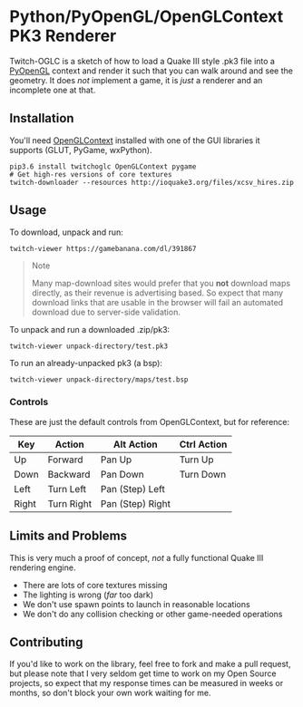 # Python/PyOpenGL/OpenGLContext PK3 Renderer

Twitch-OGLC is a sketch of how to load a Quake III style
.pk3 file into a [PyOpenGL](https://github.com/mcfletch/openglcontext) context and render it such that
you can walk around and see the geometry. It does *not*
implement a game, it is *just* a renderer and
an incomplete one at that.

## Installation

You'll need [OpenGLContext](https://github.com/mcfletch/openglcontext) installed with one of
the GUI libraries it supports (GLUT, PyGame, wxPython).

```
pip3.6 install twitchoglc OpenGLContext pygame
# Get high-res versions of core textures
twitch-downloader --resources http://ioquake3.org/files/xcsv_hires.zip
```

## Usage

To download, unpack and run:
```
twitch-viewer https://gamebanana.com/dl/391867
```
> Note
>
> Many map-download sites would prefer that
> you **not** download maps directly, as their
> revenue is advertising based. So expect that
> many download links that are usable in the
> browser will fail an automated download
> due to server-side validation.

To unpack and run a downloaded .zip/pk3:
```
twitch-viewer unpack-directory/test.pk3
```
To run an already-unpacked pk3 (a bsp):
```
twitch-viewer unpack-directory/maps/test.bsp
```


### Controls

These are just the default controls from
OpenGLContext, but for reference:

| Key | Action | Alt Action | Ctrl Action |
| --- | ------ | ---------- | ----------- |
| Up  | Forward| Pan Up     | Turn Up |
| Down | Backward | Pan Down | Turn Down |
| Left | Turn Left | Pan (Step) Left | |
| Right | Turn Right | Pan (Step) Right |  |

## Limits and Problems

This is very much a proof of concept, *not*
a fully functional Quake III rendering engine.

* There are lots of core textures missing
* The lighting is wrong (*far* too dark)
* We don't use spawn points to launch in 
  reasonable locations
* We don't do any collision checking or other
  game-needed operations

## Contributing

If you'd like to work on the library, feel free
to fork and make a pull request,
but please note that I very seldom get 
time to work on my Open Source projects, so 
expect that my response times can be measured
in weeks or months, so don't block your own
work waiting for me.